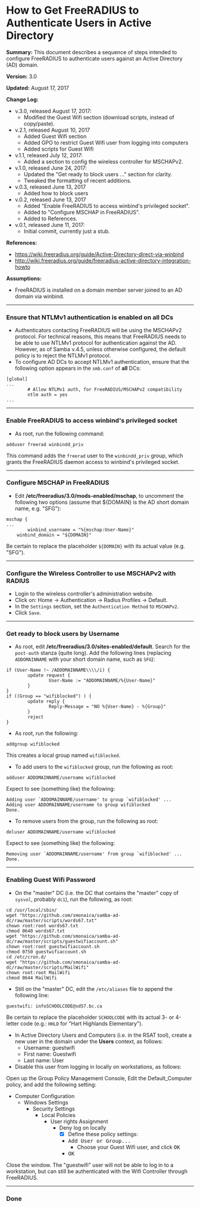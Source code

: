 # How to Get FreeRADIUS to Authenticate Users in Active Directory

__Summary:__
This document describes a sequence of steps intended to configure FreeRADIUS
to authenticate users against an Active Directory (AD) domain.

__Version:__ 3.0

__Updated:__ August 17, 2017

__Change Log:__
+ v.3.0, released August 17, 2017:
  - Modified the Guest Wifi section (download scripts, instead of copy/paste).
+ v.2.1, released August 10, 2017
  - Added Guest Wifi section
  - Added GPO to restrict Guest Wifi user from logging into computers
  - Added scripts for Guest Wifi
+ v.1.1, released July 12, 2017:
  - Added a section to config the wireless controller for MSCHAPv2.
+ v.1.0, released June 24, 2017:
  - Updated the "Get ready to block users ..." section for clarity.
  - Tweaked the formatting of recent additions.
+ v.0.3, released June 13, 2017
  - Added how to block users
+ v.0.2, released June 13, 2017
  - Added "Enable FreeRADIUS to access winbind's privileged socket".
  - Added to "Configure MSCHAP in FreeRADIUS".
  - Added to References.
+ v.0.1, released June 11, 2017:
  - Initial commit, currently just a stub.

__References:__
+ https://wiki.freeradius.org/guide/Active-Directory-direct-via-winbind
+ http://wiki.freeradius.org/guide/freeradius-active-directory-integration-howto

__Assumptions:__
+ FreeRADIUS is installed on a domain member server joined to an AD domain
  via winbind.

---
### Ensure that NTLMv1 authentication is enabled on all DCs
+ Authenticators contacting FreeRADIUS will be using the MSCHAPv2 protocol.
  For technical reasons, this means that FreeRADIUS needs to be able to use
  NTLMv1 protocol for authentication against the AD. However, as of Samba
  v.4.5, unless otherwise configured, the default policy is to reject the
  NTLMv1 protocol.
+ To configure AD DCs to accept NTLMv1 authentication, ensure that the
  following option appears in the `smb.conf` of **all** DCs:
```
[global]
...
        # Allow NTLMv1 auth, for FreeRADIUS/MSCHAPv2 compatibility
        ntlm auth = yes
...
```

---
### Enable FreeRADIUS to access winbind's privileged socket
+ As root, run the following command:
```
adduser freerad winbindd_priv
```
This command adds the `freerad` user to the `winbindd_priv` group, which
grants the FreeRADIUS daemon access to winbind's privileged socket.

---
### Configure MSCHAP in FreeRADIUS
+ Edit __/etc/freeradius/3.0/mods-enabled/mschap__, to uncomment the following
  two options (assume that ${DOMAIN} is the AD short domain name, e.g. "SFG"):
```
mschap {
...
        winbind_username = "%{mschap:User-Name}"
	winbind_domain = "${DOMAIN}"
```
Be certain to replace the placeholder `${DOMAIN}` with its actual value (e.g.
"SFG").

---
### Configure the Wireless Controller to use MSCHAPv2 with RADIUS
+ Login to the wireless controller's administration website.
+ Click on: Home -> Authentication -> Radius Profiles -> Default.
+ In the `Settings` section, set the `Authentication Method` to `MSCHAPv2`.
+ Click `Save`.

---
### Get ready to block users by Username
+ As root, edit __/etc/freeradius/3.0/sites-enabled/default__.
  Search for the `post-auth` stanza (quite long).
  Add the following lines (replacing `ADDOMAINNAME` with your
  short domain name, such as `SFG`):
```
if (User-Name !~ /ADDOMAINNAME\\\\/i) {
        update request {
                User-Name := "ADDOMAINNAME/%{User-Name}"
        }
}
if ((Group == "wifiblocked") ) {
        update reply {
                Reply-Message = "NO %{User-Name} - %{Group}"
        }
        reject
}
```
+ As root, run the following:
```
addgroup wifiblocked
```
This creates a local group named `wifiblocked`.
+ To add users to the `wifiblocked` group, run the following as root:
```
adduser ADDOMAINNAME/username wifiblocked
```
Expect to see (something like) the following:
```
Adding user `ADDOMAINNAME/username' to group `wifiblocked' ...
Adding user ADDOMAINNAME/username to group wifiblocked
Done.
```
+ To remove users from the group, run the following as root:
```
deluser ADDOMAINNAME/username wifiblocked
```
Expect to see (something like) the following:
```
Removing user `ADDOMAINNAME/username' from group `wifiblocked' ...
Done.
```

---
### Enabling Guest Wifi Password
+ On the "master" DC (i.e. the DC that contains the "master" copy of `sysvol`,
  probably `dc1`), run the following, as root:
```
cd /usr/local/sbin/
wget "https://github.com/smonaica/samba-ad-dc/raw/master/scripts/words67.txt"
chown root:root words67.txt
chmod 0640 words67.txt
wget "https://github.com/smonaica/samba-ad-dc/raw/master/scripts/guestwifiaccount.sh"
chown root:root guestwifiaccount.sh
chmod 0750 guestwifiaccount.sh
cd /etc/cron.d/
wget "https://github.com/smonaica/samba-ad-dc/raw/master/scripts/MailWifi"
chown root:root MailWifi
chmod 0644 MailWifi
```
+ Still on the "master" DC, edit the `/etc/aliases` file to append the
following line:
```
guestwifi: infoSCHOOLCODE@sd57.bc.ca
```
Be certain to replace the placeholder `SCHOOLCODE` with its actual 3- or
4-letter code (e.g.: `HHLD` for "Hart Highlands Elementary").
+ In Active Directory Users and Computers (i.e. in the RSAT tool), create
a new user in the domain under the **Users** context, as follows:
  - Username: guestwifi
  - First name: Guestwifi
  - Last name: User
+ Disable this user from logging in locally on workstations, as follows:

Open up the Group Policy Management Console, Edit the Default\_Computer
policy, and add the following setting:

- Computer Configuration
    - Windows Settings
        -   Security Settings
            -   Local Policies
                -   User rights Assignment
                    -   Deny log on locally
                        -   [X] Define these policy settings:
                        -   <kbd>Add User or Group...</kbd>
                            -   Choose your Guest Wifi user, and click <kbd>OK</kbd>
                        -   <kbd>OK</kbd>

Close the window. The "guestwifi" user will not be able to log in to a
workstation, but can still be authenticated with the Wifi Controller through
FreeRADIUS.

---
### Done

